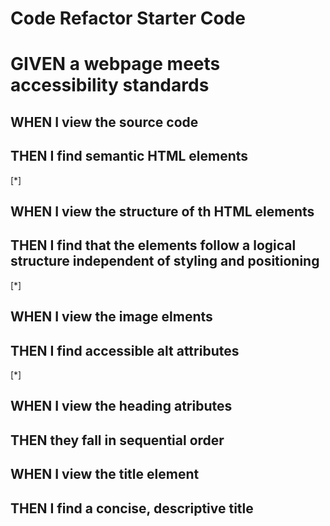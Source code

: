 # Code Refactor Starter Code

# GIVEN a webpage meets accessibility standards

## WHEN I view the source code
## THEN I find semantic HTML elements
[*]
## WHEN I view the structure of th HTML elements
## THEN I find that the elements follow a logical structure independent of styling and positioning

[*]

## WHEN I view the image elments
## THEN I find accessible alt attributes

[*]

## WHEN I view the heading atributes
## THEN they fall in sequential order

## WHEN I view the title element
## THEN I find a concise, descriptive title